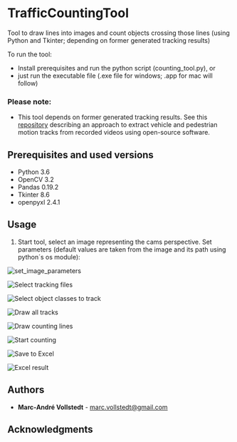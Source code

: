 # TrafficCountingTool
Tool to draw lines into images and count objects crossing those lines (using Python and Tkinter; depending on former generated tracking results)

To run the tool:

* Install prerequisites and run the python script (counting_tool.py), or
* just run the executable file (.exe file for windows; .app for mac will follow) 

### Please note:
* This tool depends on former generated tracking results. See this [repository](https://github.com/mavoll/MotionPathsExtraction) describing an approach to extract vehicle and pedestrian motion tracks from recorded videos using open-source software.  

## Prerequisites and used versions

* Python 3.6
* OpenCV 3.2
* Pandas 0.19.2
* Tkinter 8.6
* openpyxl 2.4.1

## Usage

1. Start tool, select an image representing the cams perspective. Set parameters (default values are taken from the image and its path using python´s os module):

![set_image_parameters](/images/set_image_parameter.jpg?&s=200)


![Select tracking files](/images/select_tracking_files.jpg)

![Select object classes to track](/images/select_classes.jpg)

![Draw all tracks](/images/draw_all_tracks.jpg)

![Draw counting lines](/images/draw_counting_lines.jpg)

![Start counting](/images/start_counting.jpg)

![Save to Excel](/images/save_results_to_excel.jpg)

![Excel result](/images/excel_results.jpg)

## Authors

* **Marc-André Vollstedt** - marc.vollstedt@gmail.com

## Acknowledgments










